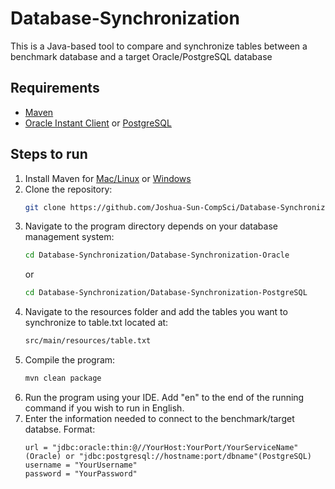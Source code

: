 # Database-Synchronization
This is a Java-based tool to compare and synchronize tables between a benchmark database and a target Oracle/PostgreSQL database

## Requirements
- [Maven](https://maven.apache.org/download.cgi)
- [Oracle Instant Client](https://www.oracle.com/database/technologies/instant-client/downloads.html) or [PostgreSQL](https://www.postgresql.org/download/)

## Steps to run
1. Install Maven for [Mac/Linux](https://dlcdn.apache.org/maven/maven-3/3.9.9/binaries/apache-maven-3.9.9-bin.tar.gz) or [Windows](https://dlcdn.apache.org/maven/maven-3/3.9.9/binaries/apache-maven-3.9.9-bin.zip)
2. Clone the repository:
   ```bash
   git clone https://github.com/Joshua-Sun-CompSci/Database-Synchronization.git
3. Navigate to the program directory depends on your database management system:
   ```bash
   cd Database-Synchronization/Database-Synchronization-Oracle
   ```
   or
   ```bash
   cd Database-Synchronization/Database-Synchronization-PostgreSQL
   ```
4. Navigate to the resources folder and add the tables you want to synchronize to table.txt located at:
   ```bash
   src/main/resources/table.txt
5. Compile the program:
   ```bash
   mvn clean package
6. Run the program using your IDE. Add "en" to the end of the running command if you wish to run in English. 
7. Enter the information needed to connect to the benchmark/target databse. Format:
   ```
   url = "jdbc:oracle:thin:@//YourHost:YourPort/YourServiceName"(Oracle) or "jdbc:postgresql://hostname:port/dbname"(PostgreSQL)
   username = "YourUsername"
   password = "YourPassword"
   ```

